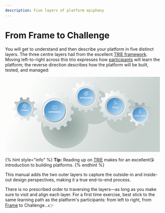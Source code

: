 ```yaml
---
description: Five layers of platform epiphany
---
```


# From Frame to Challenge

You will get to understand and then describe your platform in five distinct layers. The three centre layers hail from the excellent [TRIE framework](http://platformed.info/the-trie-framework-platforms/). Moving left-to-right across this trio expresses how [participants](../extras/glossary.md#platform-participant) will learn the platform; the reverse direction describes how the platform will be built, tested, and managed: 

![](../.gitbook/assets/fast-platformflow-fullgears-fullbg.png)

{% hint style="info" %}
**Tip:** Reading up on [TRIE](http://platformed.info/the-trie-framework-platforms/) makes for an excellent😘introduction to building platforms.
{% endhint %}

This manual adds the two outer layers to capture the outside-in and inside-out design perspectives, making it a true end-to-end process.

There is no prescribed order to traversing the layers—as long as you make sure to visit and align each layer. For a first time exercise, best stick to the same learning path as the platform's participants: from left to right, from [Frame](frame/) to Challenge...👉 

